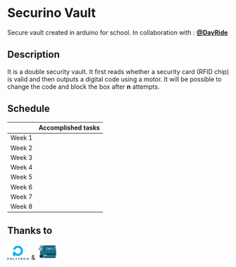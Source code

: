 # Securino Vault

Secure vault created in arduino for school.
In collaboration with : [**@DavRide**](https://github.com/davride)

## Description

It is a double security vault. It first reads whether a security card (RFID chip) is valid and then outputs a digital code using a motor. It will be possible to change the code and block the box after **n** attempts.

## Schedule
|                |Accomplished tasks
|----------------|------------------------------------------|
|Week 1||
|Week 2||
|Week 3||
|Week 4||
|Week 5||
|Week 6||
|Week 7||
|Week 8||


## Thanks to
<img src="./Images/polytech.png" alt="polytech" width=10% /> & <img src="./Images/arduino.png" alt="arduino uno" width=10% />
